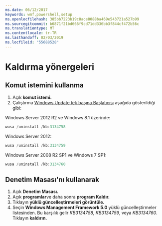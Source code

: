 ```yaml
---
ms.date: 06/12/2017
keywords: wmf,powershell,setup
ms.openlocfilehash: 385bb7223b19c8ace8088ba469e543721a527b99
ms.sourcegitcommit: b6871f21bd666f9cd71dd336bb3f844cf472b56c
ms.translationtype: MT
ms.contentlocale: tr-TR
ms.lasthandoff: 02/03/2019
ms.locfileid: "55688528"
---
```

# <a name="uninstallation-instructions"></a>Kaldırma yönergeleri

## <a name="using-command-prompt"></a>Komut istemini kullanma
1.  Açık **komut istemi.**
2.  Çalıştırma [Windows Update tek başına Başlatıcısı](https://support.microsoft.com/en-us/kb/934307) aşağıda gösterildiği gibi:

Windows Server 2012 R2 ve Windows 8.1 üzerinde:
```powershell
wusa /uninstall /kb:3134758
```
Windows Server 2012:
```powershell
wusa /uninstall /kb:3134759
```
Windows Server 2008 R2 SP1 ve Windows 7 SP1:
```powershell
wusa /uninstall /kb:3134760
```

## <a name="using-control-panel"></a>Denetim Masası'nı kullanarak
1.  Açık **Denetim Masası.**
2.  Açık **programlar**ve daha sonra **program Kaldır.**
3.  Tıklayın **yüklü güncelleştirmeleri görüntüle.**
4.  Seçin **Windows Management Framework 5.0** yüklü güncelleştirmeler listesinden. Bu karşılık gelir *KB3134758*, *KB3134759*, veya *KB3134760*. Tıklayın **kaldırın.**
